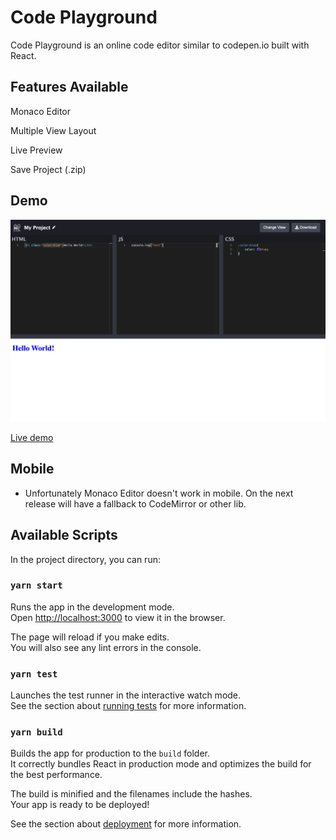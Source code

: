 # Code Playground

Code Playground is an online code editor similar to codepen.io built with React.

## Features Available

Monaco Editor

Multiple View Layout 

Live Preview

Save Project (.zip)

## Demo

![](./doc/demo.png)

[Live demo](https://rokoala.github.io/code-playground/)

## Mobile

- Unfortunately Monaco Editor doesn't work in mobile. On the next release will have a fallback to CodeMirror or other lib.

## Available Scripts

In the project directory, you can run:

### `yarn start`

Runs the app in the development mode.\
Open [http://localhost:3000](http://localhost:3000) to view it in the browser.

The page will reload if you make edits.\
You will also see any lint errors in the console.

### `yarn test`

Launches the test runner in the interactive watch mode.\
See the section about [running tests](https://facebook.github.io/create-react-app/docs/running-tests) for more information.

### `yarn build`

Builds the app for production to the `build` folder.\
It correctly bundles React in production mode and optimizes the build for the best performance.

The build is minified and the filenames include the hashes.\
Your app is ready to be deployed!

See the section about [deployment](https://facebook.github.io/create-react-app/docs/deployment) for more information.
